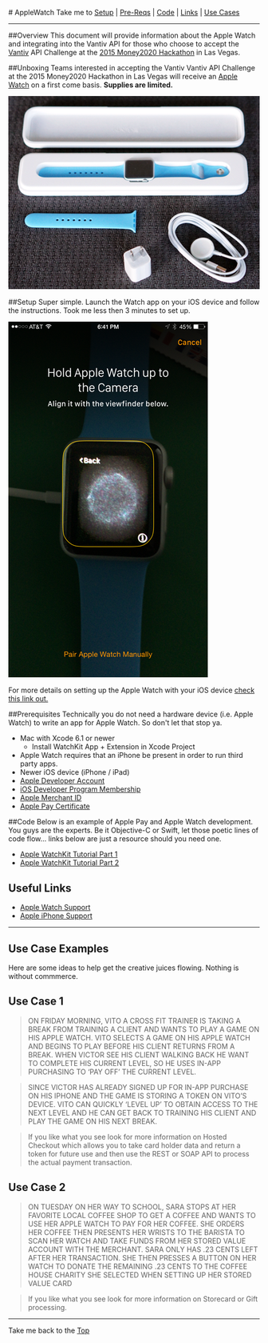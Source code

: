#<a name=top></a> AppleWatch
Take me to [Setup](#setup) | [Pre-Reqs](#pre) | [Code](#code) | [Links](#links) | [Use Cases](#c1)

- - -

##Overview
This document will provide information about the Apple Watch and integrating into the Vantiv API for those who choose to accept the [Vantiv](https://www.vantiv.com/) API Challenge at the [2015 Money2020 Hackathon](http://www.money2020.com/2015-money2020-hackathon) in Las Vegas.

##Unboxing 
Teams interested in accepting the Vantiv Vantiv API Challenge at the 2015 Money2020 Hackathon in Las Vegas will receive an [Apple Watch](http://www.apple.com/watch) on a first come basis. **Supplies are limited.**

![Apple Watch](https://github.com/vantivlabs/AppleWatch/blob/master/images/IMG_0036.png)

##<a name=setup></a>Setup
Super simple. Launch the Watch app on your iOS device and follow the instructions. Took me less then 3 minutes to set up.

![Apple Watch](https://github.com/vantivlabs/AppleWatch/blob/master/images/IMG_2770.PNG)

For more details on setting up the Apple Watch with your iOS device [check this link out.](https://support.apple.com/en-us/HT204505)

##<a name=pre></a>Prerequisites
Technically you do not need a hardware device (i.e. Apple Watch) to write an app for Apple Watch. So don't let that stop ya. 
* Mac with Xcode 6.1 or newer
  * Install WatchKit App + Extension in Xcode Project
* Apple Watch requires that an iPhone be present in order to run third party apps. 
* Newer iOS device (iPhone / iPad)
* [Apple Developer Account](https://developer.apple.com)
* [iOS Developer Program Membership](https://developer.apple.com/programs/)
* [Apple Merchant ID](https://developer.apple.com/account/ios/identifiers/merchant/merchantCreate.action)
* [Apple Pay Certificate](https://developer.apple.com/library/ios/ApplePay_Guide/Configuration.html)

##<a name=code></a>Code
Below is an example of Apple Pay and Apple Watch development. You guys are the experts. Be it Objective-C or Swift, let those poetic lines of code flow... links below are just a resource should you need one. 
* [Apple WatchKit Tutorial Part 1](http://www.raywenderlich.com/89562/watchkit-tutorial-with-swift-getting-started)
* [Apple WatchKit Tutorial Part 2](http://www.raywenderlich.com/96589/watchkit-tutorial-swift-tables-network-requests)

## <a name=links></a>Useful Links
* [Apple Watch Support](http://www.apple.com/support/watch)
* [Apple iPhone Support](http://www.apple.com/support/iphone)

- - -

## <a name=c1></a>Use Case Examples
Here are some ideas to help get the creative juices flowing. Nothing is without commmerce.

## Use Case 1

> ON FRIDAY MORNING, VITO A CROSS FIT TRAINER IS TAKING A BREAK FROM TRAINING A CLIENT AND WANTS TO PLAY A GAME ON HIS APPLE WATCH. VITO SELECTS A GAME ON HIS APPLE WATCH AND BEGINS TO PLAY BEFORE HIS CLIENT RETURNS FROM A BREAK. 
WHEN VICTOR SEE HIS CLIENT WALKING BACK HE WANT TO COMPLETE HIS CURRENT LEVEL, SO HE USES IN-APP PURCHASING TO ‘PAY OFF’ THE CURRENT LEVEL.

> SINCE VICTOR HAS ALREADY SIGNED UP FOR IN-APP PURCHASE ON HIS IPHONE AND THE GAME IS STORING A TOKEN ON VITO’S DEVICE. VITO CAN QUICKLY ‘LEVEL UP’ TO OBTAIN ACCESS TO THE NEXT LEVEL AND HE CAN GET BACK TO TRAINING HIS CLIENT AND PLAY THE GAME ON HIS NEXT BREAK.

> If you like what you see look for more information on Hosted Checkout which allows you to take card holder data and return a token for future use and then use the REST or SOAP API to process the actual payment transaction.

## <a name=c2></a>Use Case 2

> ON TUESDAY ON HER WAY TO SCHOOL, SARA STOPS AT HER FAVORITE LOCAL COFFEE SHOP TO GET A COFFEE AND WANTS TO USE HER APPLE WATCH TO PAY FOR HER COFFEE. SHE ORDERS HER COFFEE THEN PRESENTS HER WRISTS TO THE BARISTA TO SCAN HER WATCH AND TAKE FUNDS FROM HER STORED VALUE ACCOUNT WITH THE MERCHANT.  SARA ONLY HAS .23 CENTS LEFT AFTER HER TRANSACTION. SHE THEN PRESSES A BUTTON ON HER WATCH TO DONATE THE REMAINING .23 CENTS TO THE COFFEE HOUSE CHARITY SHE SELECTED WHEN SETTING UP HER STORED VALUE CARD

> If you like what you see look for more information on Storecard or Gift processing.

- - -
Take me back to the [Top](#top)
